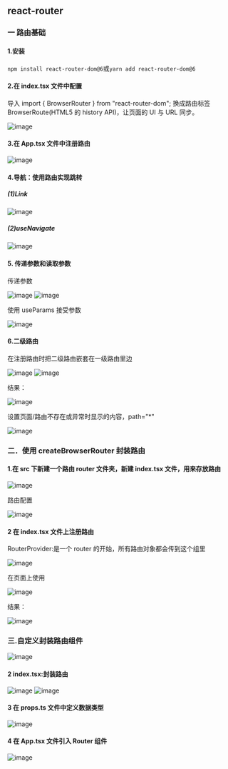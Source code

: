 ## react-router

### 一 路由基础

#### 1.安装

`npm install react-router-dom@6`或`yarn add react-router-dom@6 `

#### 2.在 index.tsx 文件中配置

导入 import { BrowserRouter } from "react-router-dom";
换成路由标签<BrowserRouter>
BrowserRoute(HTML5 的 history API)，让页面的 UI 与 URL 同步。

![image](https://github.com/chenmeiling12/StudyNotes/assets/108569295/1bf1f304-aeca-4ec1-a679-8a71b1975286)

#### 3.在 App.tsx 文件中注册路由

![image](https://github.com/chenmeiling12/StudyNotes/assets/108569295/f369c013-013c-45d1-90ee-3201af21e56c)

#### 4.导航：使用路由实现跳转

##### (1)Link

![image](https://github.com/chenmeiling12/StudyNotes/assets/108569295/4f6c0dce-2d00-4d89-a1b9-1a66a22baa3b)

##### (2)useNavigate

![image](https://github.com/chenmeiling12/StudyNotes/assets/108569295/5df19982-5c54-4ef5-8e1e-a20bc05ce4e5)

#### 5. 传递参数和读取参数

传递参数

![image](https://github.com/chenmeiling12/StudyNotes/assets/108569295/790121ee-1543-4b44-a5ee-480157d48ccb)
![image](https://github.com/chenmeiling12/StudyNotes/assets/108569295/2c1a75b1-3192-4508-8063-c0b375d0b602)

使用 useParams 接受参数

![image](https://github.com/chenmeiling12/StudyNotes/assets/108569295/1674d5cc-b10f-4ecb-aefb-9b262675993c)

#### 6.二级路由

在注册路由时把二级路由嵌套在一级路由里边

![image](https://github.com/chenmeiling12/StudyNotes/assets/108569295/cefb6c1a-8b79-4bcf-9c98-e02f2d26d801)
![image](https://github.com/chenmeiling12/StudyNotes/assets/108569295/819b32ee-fd8e-4840-8d11-680bb8599707)

结果：

![image](https://github.com/chenmeiling12/StudyNotes/assets/108569295/d08f0269-97c3-41ac-8acd-3cad25076106)

设置页面/路由不存在或异常时显示的内容，path="\*"

![image](https://github.com/chenmeiling12/StudyNotes/assets/108569295/e7a22f62-025c-4067-b364-7de89b0cbd0a)

### 二．使用 createBrowserRouter 封装路由

#### 1.在 src 下新建一个路由 router 文件夹，新建 index.tsx 文件，用来存放路由

![image](https://github.com/chenmeiling12/StudyNotes/assets/108569295/caed065f-8a31-42dd-ba19-c0195b95278c)

路由配置

![image](https://github.com/chenmeiling12/StudyNotes/assets/108569295/3c198cde-5fc9-497b-86f3-6e687bf78a61)

#### 2 在 index.tsx 文件上注册路由

RouterProvider:是一个 router 的开始，所有路由对象都会传到这个组里

![image](https://github.com/chenmeiling12/StudyNotes/assets/108569295/3cee20ff-1008-4d2f-b31c-08fe99040019)

在页面上使用

![image](https://github.com/chenmeiling12/StudyNotes/assets/108569295/12e63342-08ee-4adb-a42f-06ea27ce14f0)

结果：

![image](https://github.com/chenmeiling12/StudyNotes/assets/108569295/ca23b3c0-13f6-4d25-b87f-152fb9cac607)

### 三.自定义封装路由组件

![image](https://github.com/chenmeiling12/StudyNotes/assets/108569295/46d79689-d40f-4cb3-8650-e52d9f8122ce)

#### 2 index.tsx:封装路由

![image](https://github.com/chenmeiling12/StudyNotes/assets/108569295/efd9c5d6-cded-45d9-b091-a99180e85cfc)
![image](https://github.com/chenmeiling12/StudyNotes/assets/108569295/1dee7e59-b642-4148-9154-288ab36de515)

#### 3 在 props.ts 文件中定义数据类型

![image](https://github.com/chenmeiling12/StudyNotes/assets/108569295/5416b2a9-d203-4523-bbf3-9754852b8119)

#### 4 在 App.tsx 文件引入 Router 组件

![image](https://github.com/chenmeiling12/StudyNotes/assets/108569295/4f660678-a10c-4241-bc0a-0c2d319055bd)
